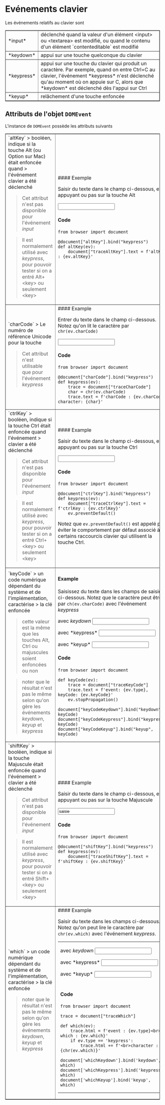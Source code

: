 Evénements clavier
==================

Les événements relatifs au clavier sont

<table cellpadding=3 border=1>
<tr>
<td>*input*</td>
<td>déclenché quand la valeur d'un élément &lt;input&gt; ou &lt;textarea&gt;
est modifié, ou quand le contenu d'un élément `contenteditable` est modifié
</td>
</tr>

<tr>
<td>*keydown*</td><td>appui sur une touche quelconque du clavier</td>
</tr>

<tr><td>*keypress*</td><td>appui sur une touche du clavier qui produit un
caractère. Par exemple, quand on entre Ctrl+C au clavier, l'événement
*keypress* n'est déclenché qu'au moment où on appuie sur C, alors que
*keydown* est déclenché dès l'appui sur Ctrl
</td>
</tr>

<tr><td>*keyup*</td><td>relâchement d'une touche enfoncée</td></tr>

</table>

Attributs de l'objet `DOMEvent`
-------------------------------

L'instance de `DOMEvent` possède les attributs suivants

<table border=1 cellpadding=5>

<tr>
<td>
`altKey`
> booléen, indique si la touche Alt (ou Option sur Mac) était enfoncée quand
> l'événement clavier a été déclenché

> Cet attribut n'est pas disponible pour l'événement *input*

> Il est normalement utilisé avec *keypress*, pour pouvoir tester si on a
> entré Alt+&lt;key&gt; ou seulement &lt;key&gt;
</td>
<td>
#### Exemple

Saisir du texte dans le champ ci-dessous, en appuyant ou pas sur la touche Alt

<p><input id="altKey" autocomplete="off">&nbsp;<span id="traceAltKey">&nbsp;</span>

#### Code

```exec_on_load
from browser import document

@document["altKey"].bind("keypress")
def altKey(ev):
    document["traceAltKey"].text = f'altKey : {ev.altKey}'

```
</td>
</tr>

<td>
`charCode`
> Le numéro de référence Unicode pour la touche

> Cet attribut n'est utilisable que pour l'événement *keypress*

</td>
<td>
#### Example

Entrer du texte dans le champ ci-dessous. Notez qu'on lit le caractère par
`chr(ev.charCode)`

<input id="charCode" autocomplete="off"></input>
&nbsp;<span id="traceCharCode">&nbsp;</span>

#### Code

```exec_on_load
from browser import document

@document["charCode"].bind("keypress")
def keypress(ev):
    trace = document["traceCharCode"]
    char = chr(ev.charCode)
    trace.text = f'charCode : {ev.charCode}, character: {char}'
```
</td>

<tr>
<td>
`ctrlKey`
> booléen, indique si la touche Ctrl était enfoncée quand l'événement
> clavier a été déclenché

> Cet attribut n'est pas disponible pour l'événement *input*

> Il est normalement utilisé avec *keypress*, pour pouvoir tester si on a
> entré Ctrl+&lt;key&gt; ou seulement &lt;key&gt;
</td>
<td>
#### Example

Saisir du texte dans le champ ci-dessous, en appuyant ou pas sur la touche Ctrl

<input id="ctrlKey" autocomplete="off"></input>
&nbsp;<span id="traceCtrlKey">&nbsp;</span>

#### Code

```exec_on_load
from browser import document

@document["ctrlKey"].bind("keypress")
def keypress(ev):
    document["traceCtrlKey"].text = f'ctrlKey : {ev.ctrlKey}'
    ev.preventDefault()
```
Notez que `ev.preventDefault()` est appelé pour éviter le comportement par
défaut associé à certains raccourcis clavier qui utilisent la touche Ctrl.

</td>
</tr>

<tr>
<td>
`keyCode`
> un code numérique dépendant du système et de l'implémentation, caractérise
> la clé enfoncée

> cette valeur est la même que les touches Alt, Ctrl ou majuscules soient
> enfoncées ou non

> noter que le résultat n'est pas le même selon qu'on gère les événements
> *keydown*, *keyup* et *keypress*
</td>
<td>

#### Example

Saisissez du texte dans les champs de saisie ci-dessous. Notez que le
caractère peut être lu par `ch(ev.charCode)` avec l'événement *keypress*

avec *keydown* <input id="keyCodeKeydown" autocomplete="off">

<p>avec *keypress* <input id="keyCodeKeypress" autocomplete="off">
&nbsp<span id="traceKeyCode">&nbsp;</span>

<p>avec *keyup* <input id="keyCodeKeyup" autocomplete="off">

#### Code

```exec_on_load
from browser import document

def keyCode(ev):
    trace = document["traceKeyCode"]
    trace.text = f'event: {ev.type}, keyCode: {ev.keyCode}'
    ev.stopPropagation()

document["keyCodeKeydown"].bind("keydown", keyCode)
document["keyCodeKeypress"].bind("keypress", keyCode)
document["keyCodeKeyup"].bind("keyup", keyCode)
```
</td>
</tr>

<tr>
<td>
`shiftKey`
> booléen, indique si la touche Majuscule était enfoncée quand l'événement
> clavier a été déclenché

> Cet attribut n'est pas disponible pour l'événement *input*

> Il est normalement utilisé avec *keypress*, pour pouvoir tester si on a
> entré Shift+&lt;key&gt; ou seulement &lt;key&gt;
</td>
<td>
#### Example

Saisir du texte dans le champ ci-dessous, en appuyant ou pas sur la touche
Majuscule

<input id="shiftKey" value="saisie" autocomplete="off">
&nbsp;<span id="traceShiftKey">&nbsp;</span>

#### Code

```exec_on_load
from browser import document

@document["shiftKey"].bind("keypress")
def keypress(ev):
    document["traceShiftKey"].text = f'shiftKey : {ev.shiftKey}'
```
</td>
</tr>

<tr>
<td>
`which`
> un code numérique dépendant du système et de l'implémentation, caractérise
> la clé enfoncée

> noter que le résultat n'est pas le même selon qu'on gère les événements
> *keydown*, *keyup* et *keypress*
</td>
<td>
#### Example

Saisir du texte dans les champs ci-dessous. Notez qu'on peut lire le caractère
par `chr(ev.which)` avec l'événement *keypress*.

<table>
<tr>
<td>

avec *keydown* <input id="whichKeydown" autocomplete="off">

<p>avec *keypress* <input id="whichKeypress" autocomplete="off">

<p>avec *keyup* <input id="whichKeyup" autocomplete="off">

</td>
<td>
<div id="traceWhich">&nbsp;</div>
</td>
</tr>
<tr>
<td colspan=2>

#### Code

```exec_on_load
from browser import document

trace = document["traceWhich"]

def which(ev):
    trace.html = f'event : {ev.type}<br> which : {ev.which}'
    if ev.type == 'keypress':
        trace.html += f'<br>character : {chr(ev.which)}'

document['whichKeydown'].bind('keydown', which)
document['whichKeypress'].bind('keypress', which)
document['whichKeyup'].bind('keyup', which)
```
 </td>
 </tr>
 </table>

</td>
</tr>


</table>



